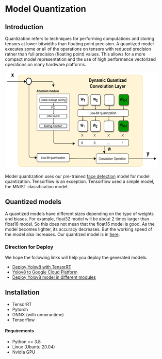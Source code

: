# Model Quantization

## Introduction

Quantization refers to techniques for performing computations and storing tensors at lower bitwidths than floating point precision. A quantized model executes some or all of the operations on tensors with reduced precision rather than full precision (floating point) values. This allows for a more compact model representation and the use of high performance vectorized operations on many hardware platforms.

<img src="images/quant.png">

Model quantization uses our pre-trained [face detection](https://github.com/shoxa0707/Deploy-yolov8-model-in-different-modules) model for model quantization. Tensorflow is an exception. Tensorflow used a simple model, the MNIST classification model.

## Quantized models

A quantized models have different sizes depending on the type of weights and biases. For example, float32 model will be about 2 times larger than float16 model. So this does not mean that the float16 model is good. As the model becomes lighter, its accuracy decreases. But the working speed of the model also increases. Our quantized model is in [here](https://drive.google.com/drive/folders/1cuayGgh9nsDmE8NouJU-rlWr-01bEYzO?usp=sharing).

### Direction for Deploy

We hope the following links will help you deploy the generated models:

- [Deploy Yolov8 with TensorRT](https://github.com/shoxa0707/Deploy-Yolov8-on-TensorRT)
- [Yolov8 to Google Cloud Platform](https://github.com/shoxa0707/Yolov8-to-GCP)
- [Deploy Yolov8 model in different modules](https://github.com/shoxa0707/Deploy-yolov8-model-in-different-modules)

## Installation

- TensorRT
- Pytorch
- ONNX (with onnxruntime)
- Tensorflow

#### Requirements

- Python >= 3.8
- Linux (Ubuntu 20.04)
- Nvidia GPU
